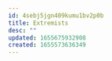 ```yaml
---
id: 4sebj5jgn409kumu1bv2p0b
title: Extremists
desc: ""
updated: 1655675932908
created: 1655573636349
---
```


